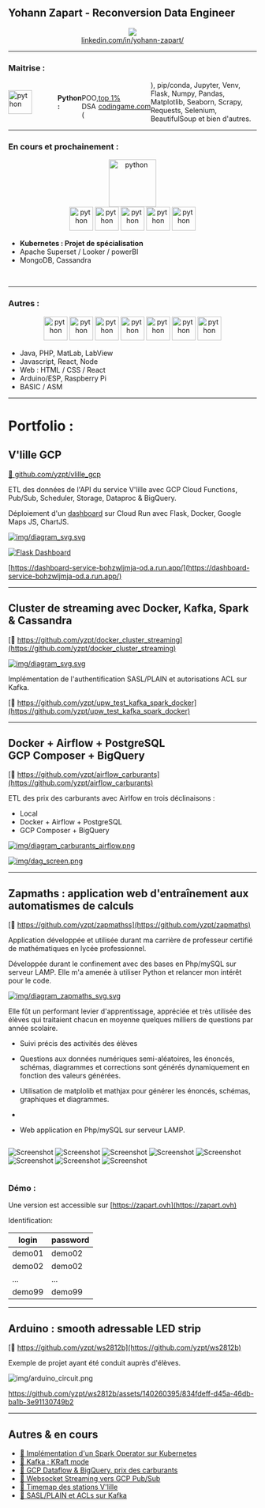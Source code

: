 ## Yohann Zapart - Reconversion Data Engineer 

<a href="https://www.linkedin.com/in/yohann-zapart/">
<p align="center">
<img src="https://upload.wikimedia.org/wikipedia/commons/0/01/LinkedIn_Logo.svg"><br>linkedin.com/in/yohann-zapart/
</p>
</a>

<hr>



### Maitrise :


<div style="display: flex; flex-direction: column; gap: 10px;">
    <div style="display: flex; align-items: center">
        <img src="https://cdn.icon-icons.com/icons2/1508/PNG/512/python_104451.png" alt="python" style="width: 3rem; min-width: 100px;"/>
        <strong>Python :</strong><br> POO, DSA (<a href="https://www.codingame.com/profile/1931552bce1ef7afebc50c827e8d4b6a0342335" target="_blank">top 1% codingame.com</a>), pip/conda, Jupyter, Venv, Flask, Numpy, Pandas, Matplotlib, Seaborn, Scrapy, Requests, Selenium, BeautifulSoup et bien d'autres.
    </div>
    <!-- <div class="flex-item">
        <img src="https://img.icons8.com/external-bearicons-blue-bearicons/512/external-SQL-file-extension-bearicons-blue-bearicons.png" alt="sql" style="width: 3rem; min-width: 100px;"/>
        <strong>SQL :</strong><br> JOINs, CTEs, Temporary functions, Window functions, Subqueries, Indexes, LAG, Coalesce, concatenation, dates PostgreSQL, MySQL, local & Docker.
    </div>
    <div class="flex-item">
        <img src="https://upload.wikimedia.org/wikipedia/commons/3/35/Tux.svg" alt="metabase" style="width: 3rem; min-width: 100px;"/>
        <strong>Linux/Bash/Shell :</strong><br> Automatisation, Terminal, navigation/gestion de fichiers, droits admins/chmod, SSH, oh-my-zsh.
    </div>
    <div class="flex-item">
        <img src="https://www.sophos.com/sites/default/files/2022-02/googlecloud.png" alt="GCP" style="width: 3rem; min-width: 100px;"/>
        <strong>GCP :</strong><br> Utilisation appuyée de la CLI & bash automatisation BigQuery, Storage, Dataproc, Composer, Dataflow, GCE, Functions, Scheduler, Pub/Sub, IAM, Artifcat Registry, Cloud Run, Logging.
    </div>
    <div class="flex-item">
        <img src="https://img.icons8.com/color/512/docker.png" alt="docker" style="width: 3rem; min-width: 100px;"/>
        <strong>Docker :</strong><br> Dockerfile, clusterisation avec docker-compose, DockerHub
    </div>
    <div class="flex-item">
        <img src="https://ignos.blog/wp-content/uploads/2022/06/apachesparklogo-e1655475818894.png" alt="spark" style="width: 3rem; min-width: 100px;"/>
        <strong>Spark :</strong><br> Implementation en local, Docker & GCP Dataproc, pySpark, SparkSQL, Dataframes, Spark Streaming, Jupyter, Spark connectors w/ Maven dependecies.
    </div>
    <div class="flex-item">
        <img src="https://airflow.apache.org/docs/apache-airflow/1.10.6/_images/pin_large.png" alt="GCP" style="width: 3rem; min-width: 100px;"/>
        <strong>Airflow :</strong><br> Local, Docker & GCP Composer, DAGs, GCP Operators (BigQuery & Storage).
    </div>
    <div class="flex-item">
        <img src="https://icons-for-free.com/iconfiles/png/512/apache+kafka-1331550886393441357.png" alt="kafka" style="width: 3rem; min-width: 100px;"/>
        <strong>Kafka :</strong><br> Local, Docker & GCP Pub/Sub, Producer/Consumer shell/python client, Authentification SASL_SSL, Autorisations ACL.
    </div> -->
</div>


</div>

<hr>

### En cours et prochainement :

<p align="center">
<img src="https://upload.wikimedia.org/wikipedia/commons/3/39/Kubernetes_logo_without_workmark.svg" alt="python"  style="height: 6rem"/>
<br>
<img src="https://comptoir-du-libre.org/img/files/Softwares/Apache%20Superset/avatar/apache-superset.png" alt="python"  style="height: 3rem"/>
<img src="https://www.svgrepo.com/show/354012/looker-icon.svg" alt="python"  style="height: 3rem"/>
<img src="https://upload.wikimedia.org/wikipedia/commons/c/cf/New_Power_BI_Logo.svg" alt="python"  style="height: 3rem"/>
<img src="https://www.svgrepo.com/show/331488/mongodb.svg" alt="python"  style="height: 3rem"/>
<img src="https://upload.wikimedia.org/wikipedia/commons/5/5e/Cassandra_logo.svg" alt="python"  style="height: 3rem"/>

</p>

  - **Kubernetes : Projet de spécialisation**
  - Apache Superset / Looker / powerBI
  - MongoDB, Cassandra
<br>
<hr>

### Autres :
<p align="center">
<img src="https://upload.wikimedia.org/wikipedia/fr/2/2e/Java_Logo.svg" alt="python"  style="height: 3rem"/>
<img src="https://upload.wikimedia.org/wikipedia/commons/2/27/PHP-logo.svg" alt="python"  style="height: 3rem"/>
<!-- <br> -->
<img src="https://upload.wikimedia.org/wikipedia/commons/6/61/HTML5_logo_and_wordmark.svg" alt="python"  style="height: 3rem"/>
<img src="https://upload.wikimedia.org/wikipedia/commons/d/d5/CSS3_logo_and_wordmark.svg" alt="python"  style="height: 3rem"/>
<img src="https://upload.wikimedia.org/wikipedia/commons/b/ba/Javascript_badge.svg" alt="python"  style="height: 3rem"/>
<!-- <br> -->
<img src="https://upload.wikimedia.org/wikipedia/commons/a/a7/React-icon.svg" alt="python"  style="height: 3rem"/> 
<img src="https://upload.wikimedia.org/wikipedia/commons/d/d9/Node.js_logo.svg" alt="python"  style="height: 3rem"/>

</p>


  - Java, PHP, MatLab, LabView
  - Javascript, React, Node
  - Web : HTML / CSS / React
  - Arduino/ESP, Raspberry Pi
  - BASIC / ASM

<hr>

# Portfolio :

## V'lille GCP 

[:link: github.com/yzpt/vlille_gcp](https://github.com/yzpt/vlille_gcp)

ETL des données de l'API du service V'lille avec GCP
Cloud Functions, Pub/Sub, Scheduler, Storage, Dataproc & BigQuery.

Déploiement d'un [dashboard](https://dashboard-service-bohzwljmja-od.a.run.app/) sur Cloud Run avec Flask, Docker, Google Maps JS, ChartJS.

[![img/diagram_svg.svg](img/vlille_diagram.svg)](img/vlille_diagram.svg)


[![Flask Dashboard](img/vlille_dashboard.png)](https://dashboard-service-bohzwljmja-od.a.run.app/)

[https://dashboard-service-bohzwljmja-od.a.run.app/](https://dashboard-service-bohzwljmja-od.a.run.app/)

<hr>

## Cluster de streaming avec Docker, Kafka, Spark & Cassandra

[:link: https://github.com/yzpt/docker_cluster_streaming](https://github.com/yzpt/docker_cluster_streaming)


[![img/diagram_svg.svg](img/docker_streaming.png)](img/docker_streaming.png)

Implémentation de l'authentification SASL/PLAIN et autorisations ACL sur Kafka.

[:link: https://github.com/yzpt/upw_test_kafka_spark_docker](https://github.com/yzpt/upw_test_kafka_spark_docker)
  
<hr>

## Docker + Airflow + PostgreSQL <br> GCP Composer + BigQuery 

[:link: https://github.com/yzpt/airflow_carburants](https://github.com/yzpt/airflow_carburants)

ETL des prix des carburants avec Airlfow en trois déclinaisons :

* Local
* Docker + Airflow + PostgreSQL
* GCP Composer + BigQuery

[![img/diagram_carburants_airflow.png](img/diagram_carburants_airflow.png)](img/diagram_carburants_airflow.png)

[![img/dag_screen.png](img/dag_screen.png)](img/dag_screen.png)

<hr>

## Zapmaths : application web d'entraînement aux automatismes de calculs

[:link: https://github.com/yzpt/zapmathss](https://github.com/yzpt/zapmaths)

Application développée et utilisée durant ma carrière de professeur certifié de mathématiques en lycée professionnel.

Développée durant le confinement avec des bases en Php/mySQL sur serveur LAMP. Elle m'a amenée à utiliser Python et relancer mon intérêt pour le code.

[![img/diagram_zapmaths_svg.svg](img/diagram_zapmaths_svg.svg)](img/diagram_zapmaths_svg.svg)

Elle fût un performant levier d'apprentissage, appréciée et très utilisée des élèves qui traitaient chacun en moyenne quelques milliers de questions par année scolaire.

* Suivi précis des activités des élèves

* Questions aux données numériques semi-aléatoires, les énoncés, schémas, diagrammes et corrections sont générés  dynamiquement en fonction des valeurs générées.
  
* Utilisation de matplolib et mathjax pour générer les énoncés, schémas, graphiques et diagrammes.
* 
* Web application en Php/mySQL sur serveur LAMP.

<div style="display: flex; flex-wrap:wrap;">

![Screenshot](./img/screenshots/a.jpg)
![Screenshot](./img/screenshots/b.jpg)
![Screenshot](./img/screenshots/c.jpg)
![Screenshot](./img/screenshots/d.jpg)
![Screenshot](./img/screenshots/e.jpg)
![Screenshot](./img/screenshots/f.jpg)
![Screenshot](./img/screenshots/g.jpg)
![Screenshot](./img/screenshots/h.jpg)

</div>

### Démo :
Une version est accessible sur [https://zapart.ovh](https://zapart.ovh)

Identification:


| login | password |
|-------|----------|
| demo01 | demo02 |
| demo02 | demo02 |
| ... | ... |
| demo99 | demo99 |


<hr>

## Arduino : smooth adressable LED strip

[:link: https://github.com/yzpt/ws2812b](https://github.com/yzpt/ws2812b)

Exemple de projet ayant été conduit auprès d'élèves.

![img/arduino_circuit.png](img/arduino_circuit.png)

https://github.com/yzpt/ws2812b/assets/140260395/834fdeff-d45a-46db-ba1b-3e91130749b2

<hr>

## Autres & en cours

* [:link: Implémentation d'un Spark Operator sur Kubernetes](https://github.com/yzpt/spark_on_kubernetes)
* [:link: Kafka : KRaft mode](https://github.com/yzpt/kafka_kraft)
* [:link: GCP Dataflow & BigQuery, prix des carburants](https://github.com/yzpt/dataflow_carburants)
* [:link: Websocket Streaming vers GCP Pub/Sub](https://github.com/yzpt/websocket_to_gcp_pubsub)
* [:link: Timemap des stations V'lille](https://github.com/yzpt/timemap_vlille)
* [:link: SASL/PLAIN et ACLs sur Kafka](https://github.com/yzpt/upw_test_kafka_spark_docker)